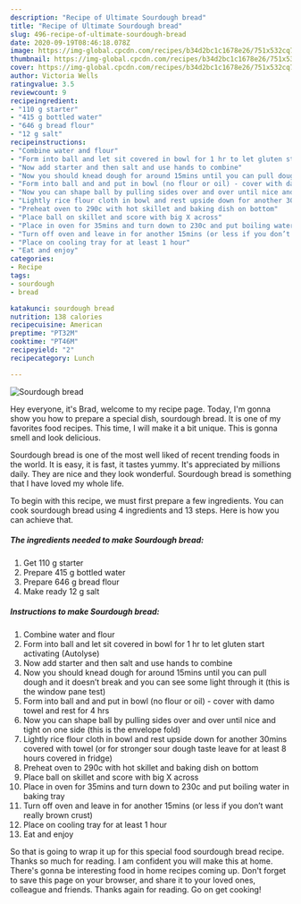 ```yaml
---
description: "Recipe of Ultimate Sourdough bread"
title: "Recipe of Ultimate Sourdough bread"
slug: 496-recipe-of-ultimate-sourdough-bread
date: 2020-09-19T08:46:18.078Z
image: https://img-global.cpcdn.com/recipes/b34d2bc1c1678e26/751x532cq70/sourdough-bread-recipe-main-photo.jpg
thumbnail: https://img-global.cpcdn.com/recipes/b34d2bc1c1678e26/751x532cq70/sourdough-bread-recipe-main-photo.jpg
cover: https://img-global.cpcdn.com/recipes/b34d2bc1c1678e26/751x532cq70/sourdough-bread-recipe-main-photo.jpg
author: Victoria Wells
ratingvalue: 3.5
reviewcount: 9
recipeingredient:
- "110 g starter"
- "415 g bottled water"
- "646 g bread flour"
- "12 g salt"
recipeinstructions:
- "Combine water and flour"
- "Form into ball and let sit covered in bowl for 1 hr to let gluten start activating (Autolyse)"
- "Now add starter and then salt and use hands to combine"
- "Now you should knead dough for around 15mins until you can pull dough and it doesn’t break and you can see some light through it (this is the window pane test)"
- "Form into ball and and put in bowl (no flour or oil) - cover with damo towel and rest for 4 hrs"
- "Now you can shape ball by pulling sides over and over until nice and tight on one side (this is the envelope fold)"
- "Lightly rice flour cloth in bowl and rest upside down for another 30mins covered with towel (or for stronger sour dough taste leave for at least 8 hours covered in fridge)"
- "Preheat oven to 290c with hot skillet and baking dish on bottom"
- "Place ball on skillet and score with big X across"
- "Place in oven for 35mins and turn down to 230c and put boiling water in baking tray"
- "Turn off oven and leave in for another 15mins (or less if you don’t want really brown crust)"
- "Place on cooling tray for at least 1 hour"
- "Eat and enjoy"
categories:
- Recipe
tags:
- sourdough
- bread

katakunci: sourdough bread 
nutrition: 138 calories
recipecuisine: American
preptime: "PT32M"
cooktime: "PT46M"
recipeyield: "2"
recipecategory: Lunch

---
```



![Sourdough bread](https://img-global.cpcdn.com/recipes/b34d2bc1c1678e26/751x532cq70/sourdough-bread-recipe-main-photo.jpg)

Hey everyone, it's Brad, welcome to my recipe page. Today, I'm gonna show you how to prepare a special dish, sourdough bread. It is one of my favorites food recipes. This time, I will make it a bit unique. This is gonna smell and look delicious.

Sourdough bread is one of the most well liked of recent trending foods in the world. It is easy, it is fast, it tastes yummy. It's appreciated by millions daily. They are nice and they look wonderful. Sourdough bread is something that I have loved my whole life.




To begin with this recipe, we must first prepare a few ingredients. You can cook sourdough bread using 4 ingredients and 13 steps. Here is how you can achieve that.

<!--inarticleads1-->

##### The ingredients needed to make Sourdough bread:

1. Get 110 g starter
1. Prepare 415 g bottled water
1. Prepare 646 g bread flour
1. Make ready 12 g salt




<!--inarticleads2-->

##### Instructions to make Sourdough bread:

1. Combine water and flour
1. Form into ball and let sit covered in bowl for 1 hr to let gluten start activating (Autolyse)
1. Now add starter and then salt and use hands to combine
1. Now you should knead dough for around 15mins until you can pull dough and it doesn’t break and you can see some light through it (this is the window pane test)
1. Form into ball and and put in bowl (no flour or oil) - cover with damo towel and rest for 4 hrs
1. Now you can shape ball by pulling sides over and over until nice and tight on one side (this is the envelope fold)
1. Lightly rice flour cloth in bowl and rest upside down for another 30mins covered with towel (or for stronger sour dough taste leave for at least 8 hours covered in fridge)
1. Preheat oven to 290c with hot skillet and baking dish on bottom
1. Place ball on skillet and score with big X across
1. Place in oven for 35mins and turn down to 230c and put boiling water in baking tray
1. Turn off oven and leave in for another 15mins (or less if you don’t want really brown crust)
1. Place on cooling tray for at least 1 hour
1. Eat and enjoy




So that is going to wrap it up for this special food sourdough bread recipe. Thanks so much for reading. I am confident you will make this at home. There's gonna be interesting food in home recipes coming up. Don't forget to save this page on your browser, and share it to your loved ones, colleague and friends. Thanks again for reading. Go on get cooking!
